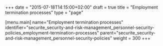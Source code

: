 +++
date = "2015-07-18T14:15:00+02:00"
draft = true
title = "Employment termination processes"
type = "page"

[menu.main]
name="Employment termination processes"
identifier="securite_security-and-risk-management_personnel-security-policies_employment-termination-processes"
parent="securite_security-and-risk-management_personnel-security-policies"
weight = 300
+++